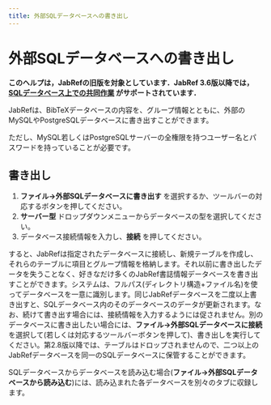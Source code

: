 ```yaml
---
title: 外部SQLデータベースへの書き出し
---
```


# 外部SQLデータベースへの書き出し

**このヘルプは，JabRefの旧版を対象としています．JabRef 3.6版以降では，[SQLデータベース上での共同作業](SQLDatabase) がサポートされています．**

JabRefは、BibTeXデータベースの内容を、グループ情報とともに、外部のMySQLやPostgreSQLデータベースに書き出すことができます。

ただし、MySQL若しくはPostgreSQLサーバーの全権限を持つユーザー名とパスワードを持っていることが必要です。

## 書き出し

1.  **ファイル→外部SQLデータベースに書き出す** を選択するか、ツールバーの対応するボタンを押してください。
2.  **サーバー型** ドロップダウンメニューからデータベースの型を選択してください。
3.  データベース接続情報を入力し、**接続** を押してください。

すると、JabRefは指定されたデータベースに接続し、新規テーブルを作成し、それらのテーブルに項目とグループ情報を格納します。それ以前に書き出したデータを失うことなく、好きなだけ多くのJabRef書誌情報データベースを書き出すことができます。システムは、フルパス(ディレクトリ構造+ファイル名)を使ってデータベースを一意に識別します。同じJabRefデータベースを二度以上書き出すと、SQLデータベース内のそのデータベースのデータが更新されます。なお、続けて書き出す場合には、接続情報を入力するようには促されません。別のデータベースに書き出したい場合には、**ファイル→外部SQLデータベースに接続** を選択して(若しくは対応するツールバーボタンを押して)、書き出しを実行してください。第2.8版以降では、テーブルはドロップされませんので、二つ以上のJabRefデータベースを同一のSQLデータベースに保管することができます。

SQLデータベースからデータベースを読み込む場合(**ファイル→外部SQLデータベースから読み込む**)には、読み込まれた各データベースを別々のタブに収録します。

